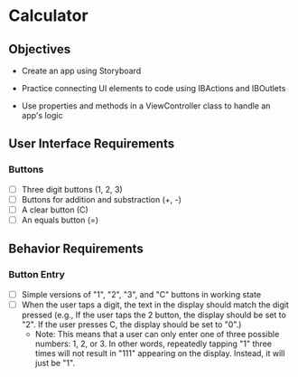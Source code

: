 # Calculator

## Objectives

- Create an app using Storyboard

- Practice connecting UI elements to code using IBActions and IBOutlets

- Use properties and methods in a ViewController class to handle an app's logic

## User Interface Requirements
### Buttons
- [ ] Three digit buttons (1, 2, 3)
- [ ] Buttons for addition and substraction (+, -)
- [ ] A clear button (C)
- [ ] An equals button (=)

## Behavior Requirements
### Button Entry
- [ ] Simple versions of "1", "2", "3", and "C" buttons in working state
- [ ] When the user taps a digit, the text in the display should match the digit pressed (e.g., If the user taps the 2 button, the display should be set to "2". If the user presses C, the display should be set to "0".)
    - Note: This means that a user can only enter one of three possible numbers: 1, 2, or 3. In other words, repeatedly tapping "1" three times will not result in "111" appearing on the display. Instead, it will just be "1".